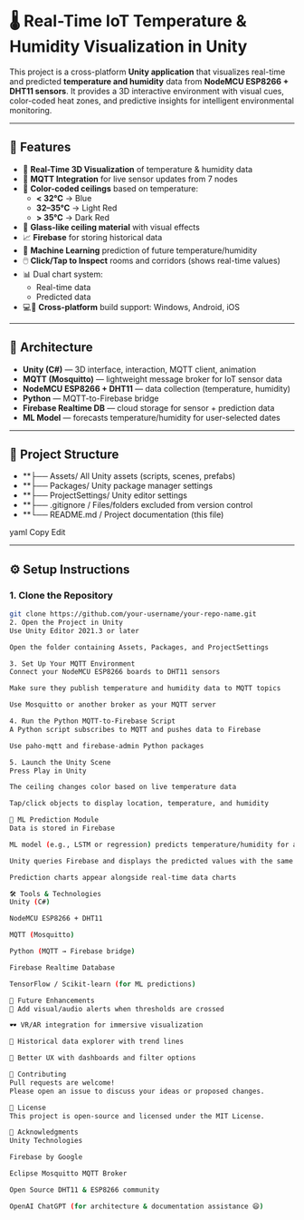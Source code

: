 # 🌡️ Real-Time IoT Temperature & Humidity Visualization in Unity

This project is a cross-platform **Unity application** that visualizes real-time and predicted **temperature and humidity** data from **NodeMCU ESP8266 + DHT11 sensors**. It provides a 3D interactive environment with visual cues, color-coded heat zones, and predictive insights for intelligent environmental monitoring.

---

## 🚀 Features

- 🔴 **Real-Time 3D Visualization** of temperature & humidity data  
- 📡 **MQTT Integration** for live sensor updates from 7 nodes  
- 🌈 **Color-coded ceilings** based on temperature:  
  - **< 32°C** → Blue  
  - **32–35°C** → Light Red  
  - **> 35°C** → Dark Red  
- 🧊 **Glass-like ceiling material** with visual effects  
- 📈 **Firebase** for storing historical data  
- 🤖 **Machine Learning** prediction of future temperature/humidity  
- 🖱️ **Click/Tap to Inspect** rooms and corridors (shows real-time values)  
- 📊 Dual chart system:  
  - Real-time data  
  - Predicted data  
- 💻📱 **Cross-platform** build support: Windows, Android, iOS  

---

## 🧱 Architecture

- **Unity (C#)** — 3D interface, interaction, MQTT client, animation  
- **MQTT (Mosquitto)** — lightweight message broker for IoT sensor data  
- **NodeMCU ESP8266 + DHT11** — data collection (temperature, humidity)  
- **Python** — MQTT-to-Firebase bridge  
- **Firebase Realtime DB** — cloud storage for sensor + prediction data  
- **ML Model** — forecasts temperature/humidity for user-selected dates  

---

## 📁 Project Structure

- **├── Assets/  All Unity assets (scripts, scenes, prefabs)
- **├── Packages/  Unity package manager settings
- **├── ProjectSettings/ Unity editor settings
- **├── .gitignore / Files/folders excluded from version control
- **└── README.md / Project documentation (this file)

yaml
Copy
Edit

---

## ⚙️ Setup Instructions

### 1. Clone the Repository

```bash
git clone https://github.com/your-username/your-repo-name.git
2. Open the Project in Unity
Use Unity Editor 2021.3 or later

Open the folder containing Assets, Packages, and ProjectSettings

3. Set Up Your MQTT Environment
Connect your NodeMCU ESP8266 boards to DHT11 sensors

Make sure they publish temperature and humidity data to MQTT topics

Use Mosquitto or another broker as your MQTT server

4. Run the Python MQTT-to-Firebase Script
A Python script subscribes to MQTT and pushes data to Firebase

Use paho-mqtt and firebase-admin Python packages

5. Launch the Unity Scene
Press Play in Unity

The ceiling changes color based on live temperature data

Tap/click objects to display location, temperature, and humidity

🧠 ML Prediction Module
Data is stored in Firebase

ML model (e.g., LSTM or regression) predicts temperature/humidity for a selected date

Unity queries Firebase and displays the predicted values with the same color rules

Prediction charts appear alongside real-time data charts

🛠️ Tools & Technologies
Unity (C#)

NodeMCU ESP8266 + DHT11

MQTT (Mosquitto)

Python (MQTT → Firebase bridge)

Firebase Realtime Database

TensorFlow / Scikit-learn (for ML predictions)

📌 Future Enhancements
🔔 Add visual/audio alerts when thresholds are crossed

🕶️ VR/AR integration for immersive visualization

🧾 Historical data explorer with trend lines

🎨 Better UX with dashboards and filter options

🤝 Contributing
Pull requests are welcome!
Please open an issue to discuss your ideas or proposed changes.

📜 License
This project is open-source and licensed under the MIT License.

🙏 Acknowledgments
Unity Technologies

Firebase by Google

Eclipse Mosquitto MQTT Broker

Open Source DHT11 & ESP8266 community

OpenAI ChatGPT (for architecture & documentation assistance 😄)
